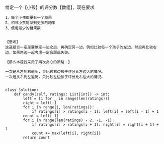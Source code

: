 给定一个【小孩】的评分数【数组】，现在要求
    
    1、每个小孩都要有一个糖果
    2、相邻小孩能拿到更多的糖果
    3、使用最少的糖果数
    
    
    【思考】
    这道题目一定是要确定一边之后，再确定另一边，例如比较每一个孩子的左边，然后再比较右边，如果两边一起考虑一定会顾此失彼。
    
    【那么本题我采用了两次贪心的策略：】

    一次是从左到右遍历，只比较右边孩子评分比左边大的情况。
    一次是从右到左遍历，只比较左边孩子评分比右边大的情况。
    
    
    class Solution:
        def candy(self, ratings: List[int]) -> int:
            left = [1 for _ in range(len(ratings))]
            right = left[:]
            for i in range(1, len(ratings)):
                if ratings[i] > ratings[i - 1]: left[i] = left[i - 1] + 1
            count = left[-1]
            for i in range(len(ratings) - 2, -1, -1):
                if ratings[i] > ratings[i + 1]: right[i] = right[i + 1] + 1
                count += max(left[i], right[i])
            return count


